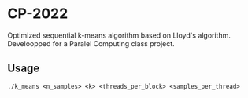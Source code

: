 # CP-2022
Optimized sequential k-means algorithm based on Lloyd's algorithm. Develoopped for a Paralel Computing class project. 

## Usage
`./k_means <n_samples> <k> <threads_per_block> <samples_per_thread>`
